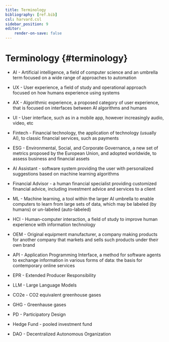 ```yaml
---
title: Terminology
bibliography: [ref.bib]
csl: harvard.csl
sidebar_position: 9
editor:
    render-on-save: false
---
```


# Terminology {#terminology}

-   AI - Artificial intelligence, a field of computer science and an umbrella term focused on a wide range of approaches to automation

-   UX - User experience, a field of study and operational approach focused on how humans experience using systems

-   AX - Algorithmic experience, a proposed category of user experience, that is focused on interfaces between AI algorithms and humans

-   UI - User interface, such as in a mobile app, however increasingly audio, video, etc

-   Fintech - Financial technology, the application of technology (usually AI), to classic financial services, such as payments

-   ESG - Environmental, Social, and Corporate Governance, a new set of metrics proposed by the European Union, and adopted worldwide, to assess business and financial assets

-   AI Assistant - software system providing the user with personalized suggestions based on machine learning algorithms

-   Financial Advisor - a human financial specialist providing customized financial advice, including investment advice and services to a client

-   ML - Machine learning, a tool within the larger AI umbrella to enable computers to learn from large sets of data, which may be labeled (by humans) or un-labeled (auto-labeled)

-   HCI - Human-computer interaction, a field of study to improve human experience with information technology

-   OEM - Original equipment manufacturer, a company making products for another company that markets and sells such products under their own brand

-   API - Application Programming Interface, a method for software agents to exchange information in various forms of data: the basis for contemporary online services

-   EPR - Extended Producer Responsibility

-   LLM - Large Language Models

-   CO2e - CO2 equivalent greenhouse gases

-   GHG - Greenhause gases

-   PD - Participatory Design

-   Hedge Fund - pooled investment fund

-   DAO - Decentralized Autonomous Organization
